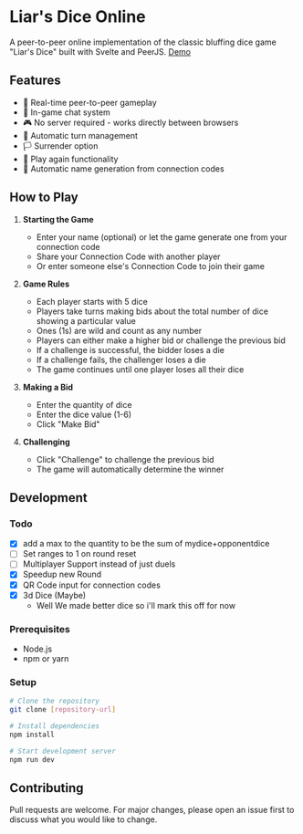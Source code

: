 # Liar's Dice Online

A peer-to-peer online implementation of the classic bluffing dice game "Liar's Dice" built with Svelte and PeerJS.
[Demo](https://abo3skr2019.github.io/Liars-Dice-Svelte/)

## Features

- 🎲 Real-time peer-to-peer gameplay
- 💬 In-game chat system
- 🎮 No server required - works directly between browsers
- 🎯 Automatic turn management
- 🏳️ Surrender option
- 🔄 Play again functionality
- 👤 Automatic name generation from connection codes

## How to Play

1. **Starting the Game**
   - Enter your name (optional) or let the game generate one from your connection code
   - Share your Connection Code with another player
   - Or enter someone else's Connection Code to join their game

2. **Game Rules**
   - Each player starts with 5 dice
   - Players take turns making bids about the total number of dice showing a particular value
   - Ones (1s) are wild and count as any number
   - Players can either make a higher bid or challenge the previous bid
   - If a challenge is successful, the bidder loses a die
   - If a challenge fails, the challenger loses a die
   - The game continues until one player loses all their dice

3. **Making a Bid**
   - Enter the quantity of dice
   - Enter the dice value (1-6)
   - Click "Make Bid"

4. **Challenging**
   - Click "Challenge" to challenge the previous bid
   - The game will automatically determine the winner

## Development
### Todo
- [x] add a max to the quantity to be the sum of mydice+opponentdice
- [ ] Set ranges to 1 on round reset 
- [ ] Multiplayer Support instead of just duels 
- [x] Speedup new Round 
- [x] QR Code input for connection codes 
- [x] 3d Dice (Maybe)
  - Well We made better dice so i'll mark this off for now 
### Prerequisites
- Node.js
- npm or yarn

### Setup
```bash
# Clone the repository
git clone [repository-url]

# Install dependencies
npm install

# Start development server
npm run dev
```

## Contributing
Pull requests are welcome. For major changes, please open an issue first to discuss what you would like to change.


